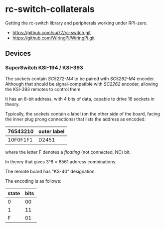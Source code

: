 # rc-switch-collaterals

Getting the rc-switch library and peripherals working under RPI-zero.

* https://github.com/sui77/rc-switch.git
* https://github.com/WiringPi/WiringPi.git 

## Devices

### SuperSwitch KSI-194 / KSI-393

The sockets contain *SC5272-M4* to be paired with *SC5262-M4* encoder.
Although that should be signal-compatible with *SC2262* encoder, allowing the KSI-393
remotes to control them.

It has an 8-bit address, with 4 bits of data, capable to drive 16 sockets in theory.

Typically, the sockets contain a label (on the other side of the board, facing the
inner plug prong connections) that lists the address as encoded:

|76543210|outer label|
---------|-----------|
|10F0F1F1|D2451|

where the letter F denotes a *floating* (not connected, NC) bit.

In theory that gives 3^8 = 6561 address combinations.

The remote board has "KS-40" designation.

The encoding is as follows:

|state   | bits |
|--------|------|
| 0 | 00 |
| 1 | 11 |
| F | 01 |

